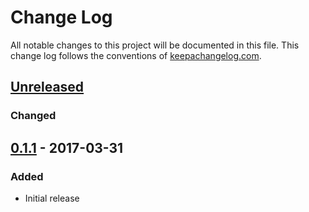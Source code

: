# Change Log
All notable changes to this project will be documented in this file. This change log follows the conventions of [keepachangelog.com](http://keepachangelog.com/).

## [Unreleased]

### Changed

## [0.1.1] - 2017-03-31

### Added

- Initial release

[Unreleased]: https://github.com/agilecreativity/pom-versions/compare/0.1.1...HEAD
[0.1.1]: https://github.com/agilecreativity/pom-versions/compare/0.1.0...0.1.1
